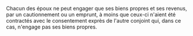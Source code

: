   
 Chacun des époux ne peut engager que ses biens propres et ses revenus, par un cautionnement ou un emprunt, à moins que ceux-ci n'aient été contractés avec le consentement exprès de l'autre conjoint qui, dans ce cas, n'engage pas ses biens propres.  

  
